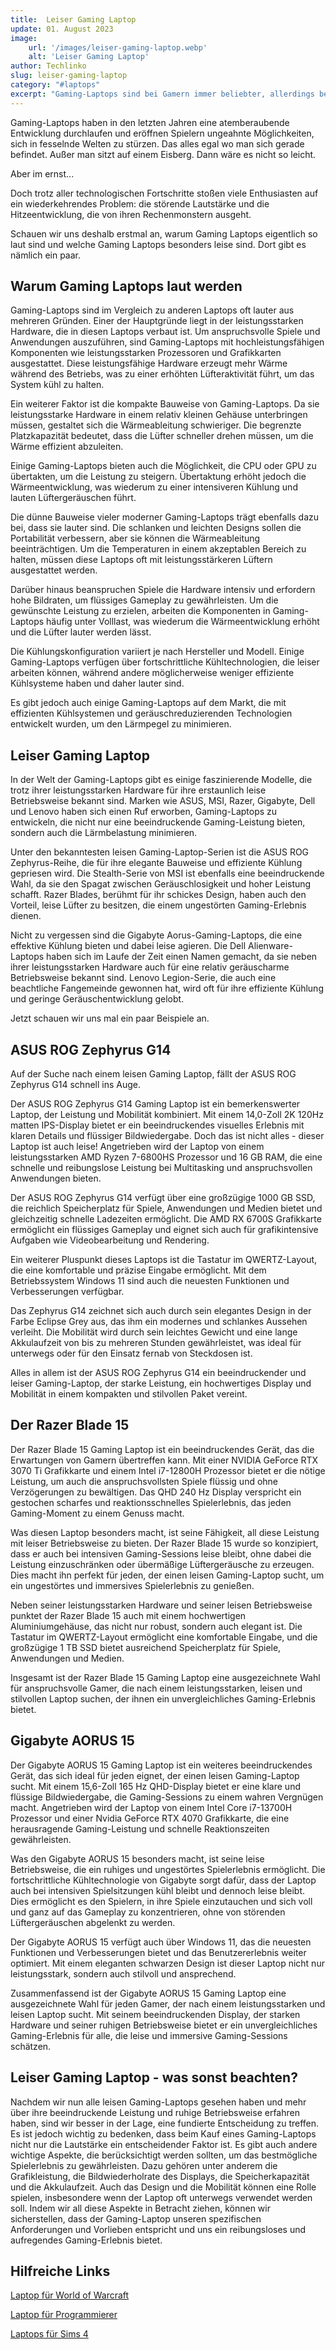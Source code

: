 ```yaml
---
title:  Leiser Gaming Laptop 
update: 01. August 2023
image:
    url: '/images/leiser-gaming-laptop.webp' 
    alt: 'Leiser Gaming Laptop'
author: Techlinko
slug: leiser-gaming-laptop
category: "#laptops"
excerpt: "Gaming-Laptops sind bei Gamern immer beliebter, allerdings berichten viele Nutzer von ein und demselben Problem: Die Lautstärke."
---
```


Gaming-Laptops haben in den letzten Jahren eine atemberaubende Entwicklung durchlaufen und eröffnen Spielern ungeahnte Möglichkeiten, sich in fesselnde Welten zu stürzen. Das alles egal wo man sich gerade befindet. Außer man sitzt auf einem Eisberg. Dann wäre es nicht so leicht.

Aber im ernst...

Doch trotz aller technologischen Fortschritte stoßen viele Enthusiasten auf ein wiederkehrendes Problem: die störende Lautstärke und die Hitzeentwicklung, die von ihren Rechenmonstern ausgeht.

Schauen wir uns deshalb erstmal an, warum Gaming Laptops eigentlich so laut sind und welche Gaming Laptops besonders leise sind. Dort gibt es nämlich ein paar.

## Warum Gaming Laptops laut werden

Gaming-Laptops sind im Vergleich zu anderen Laptops oft lauter aus mehreren Gründen. Einer der Hauptgründe liegt in der leistungsstarken Hardware, die in diesen Laptops verbaut ist. Um anspruchsvolle Spiele und Anwendungen auszuführen, sind Gaming-Laptops mit hochleistungsfähigen Komponenten wie leistungsstarken Prozessoren und Grafikkarten ausgestattet. Diese leistungsfähige Hardware erzeugt mehr Wärme während des Betriebs, was zu einer erhöhten Lüfteraktivität führt, um das System kühl zu halten.

Ein weiterer Faktor ist die kompakte Bauweise von Gaming-Laptops. Da sie leistungsstarke Hardware in einem relativ kleinen Gehäuse unterbringen müssen, gestaltet sich die Wärmeableitung schwieriger. Die begrenzte Platzkapazität bedeutet, dass die Lüfter schneller drehen müssen, um die Wärme effizient abzuleiten.

Einige Gaming-Laptops bieten auch die Möglichkeit, die CPU oder GPU zu übertakten, um die Leistung zu steigern. Übertaktung erhöht jedoch die Wärmeentwicklung, was wiederum zu einer intensiveren Kühlung und lauten Lüftergeräuschen führt.

Die dünne Bauweise vieler moderner Gaming-Laptops trägt ebenfalls dazu bei, dass sie lauter sind. Die schlanken und leichten Designs sollen die Portabilität verbessern, aber sie können die Wärmeableitung beeinträchtigen. Um die Temperaturen in einem akzeptablen Bereich zu halten, müssen diese Laptops oft mit leistungsstärkeren Lüftern ausgestattet werden.

Darüber hinaus beanspruchen Spiele die Hardware intensiv und erfordern hohe Bildraten, um flüssiges Gameplay zu gewährleisten. Um die gewünschte Leistung zu erzielen, arbeiten die Komponenten in Gaming-Laptops häufig unter Volllast, was wiederum die Wärmeentwicklung erhöht und die Lüfter lauter werden lässt.

Die Kühlungskonfiguration variiert je nach Hersteller und Modell. Einige Gaming-Laptops verfügen über fortschrittliche Kühltechnologien, die leiser arbeiten können, während andere möglicherweise weniger effiziente Kühlsysteme haben und daher lauter sind.

Es gibt jedoch auch einige Gaming-Laptops auf dem Markt, die mit effizienten Kühlsystemen und geräuschreduzierenden Technologien entwickelt wurden, um den Lärmpegel zu minimieren. 

## Leiser Gaming Laptop

In der Welt der Gaming-Laptops gibt es einige faszinierende Modelle, die trotz ihrer leistungsstarken Hardware für ihre erstaunlich leise Betriebsweise bekannt sind. Marken wie ASUS, MSI, Razer, Gigabyte, Dell und Lenovo haben sich einen Ruf erworben, Gaming-Laptops zu entwickeln, die nicht nur eine beeindruckende Gaming-Leistung bieten, sondern auch die Lärmbelastung minimieren.

Unter den bekanntesten leisen Gaming-Laptop-Serien ist die ASUS ROG Zephyrus-Reihe, die für ihre elegante Bauweise und effiziente Kühlung gepriesen wird. Die Stealth-Serie von MSI ist ebenfalls eine beeindruckende Wahl, da sie den Spagat zwischen Geräuschlosigkeit und hoher Leistung schafft. Razer Blades, berühmt für ihr schickes Design, haben auch den Vorteil, leise Lüfter zu besitzen, die einem ungestörten Gaming-Erlebnis dienen.

Nicht zu vergessen sind die Gigabyte Aorus-Gaming-Laptops, die eine effektive Kühlung bieten und dabei leise agieren. Die Dell Alienware-Laptops haben sich im Laufe der Zeit einen Namen gemacht, da sie neben ihrer leistungsstarken Hardware auch für eine relativ geräuscharme Betriebsweise bekannt sind. Lenovo Legion-Serie, die auch eine beachtliche Fangemeinde gewonnen hat, wird oft für ihre effiziente Kühlung und geringe Geräuschentwicklung gelobt.

Jetzt schauen wir uns mal ein paar Beispiele an.

## ASUS ROG Zephyrus G14

Auf der Suche nach einem leisen Gaming Laptop, fällt der ASUS ROG Zephyrus G14 schnell ins Auge.

Der ASUS ROG Zephyrus G14 Gaming Laptop ist ein bemerkenswerter Laptop, der Leistung und Mobilität kombiniert. Mit einem 14,0-Zoll 2K 120Hz matten IPS-Display bietet er ein beeindruckendes visuelles Erlebnis mit klaren Details und flüssiger Bildwiedergabe. Doch das ist nicht alles - dieser Laptop ist auch leise! Angetrieben wird der Laptop von einem leistungsstarken AMD Ryzen 7-6800HS Prozessor und 16 GB RAM, die eine schnelle und reibungslose Leistung bei Multitasking und anspruchsvollen Anwendungen bieten.

Der ASUS ROG Zephyrus G14 verfügt über eine großzügige 1000 GB SSD, die reichlich Speicherplatz für Spiele, Anwendungen und Medien bietet und gleichzeitig schnelle Ladezeiten ermöglicht. Die AMD RX 6700S Grafikkarte ermöglicht ein flüssiges Gameplay und eignet sich auch für grafikintensive Aufgaben wie Videobearbeitung und Rendering.

Ein weiterer Pluspunkt dieses Laptops ist die Tastatur im QWERTZ-Layout, die eine komfortable und präzise Eingabe ermöglicht. Mit dem Betriebssystem Windows 11 sind auch die neuesten Funktionen und Verbesserungen verfügbar.

Das Zephyrus G14 zeichnet sich auch durch sein elegantes Design in der Farbe Eclipse Grey aus, das ihm ein modernes und schlankes Aussehen verleiht. Die Mobilität wird durch sein leichtes Gewicht und eine lange Akkulaufzeit von bis zu mehreren Stunden gewährleistet, was ideal für unterwegs oder für den Einsatz fernab von Steckdosen ist.

Alles in allem ist der ASUS ROG Zephyrus G14 ein beeindruckender und leiser Gaming-Laptop, der starke Leistung, ein hochwertiges Display und Mobilität in einem kompakten und stilvollen Paket vereint.

## Der Razer Blade 15

Der Razer Blade 15 Gaming Laptop ist ein beeindruckendes Gerät, das die Erwartungen von Gamern übertreffen kann. Mit einer NVIDIA GeForce RTX 3070 Ti Grafikkarte und einem Intel i7-12800H Prozessor bietet er die nötige Leistung, um auch die anspruchsvollsten Spiele flüssig und ohne Verzögerungen zu bewältigen. Das QHD 240 Hz Display verspricht ein gestochen scharfes und reaktionsschnelles Spielerlebnis, das jeden Gaming-Moment zu einem Genuss macht.

Was diesen Laptop besonders macht, ist seine Fähigkeit, all diese Leistung mit leiser Betriebsweise zu bieten. Der Razer Blade 15 wurde so konzipiert, dass er auch bei intensiven Gaming-Sessions leise bleibt, ohne dabei die Leistung einzuschränken oder übermäßige Lüftergeräusche zu erzeugen. Dies macht ihn perfekt für jeden, der einen leisen Gaming-Laptop sucht, um ein ungestörtes und immersives Spielerlebnis zu genießen.

Neben seiner leistungsstarken Hardware und seiner leisen Betriebsweise punktet der Razer Blade 15 auch mit einem hochwertigen Aluminiumgehäuse, das nicht nur robust, sondern auch elegant ist. Die Tastatur im QWERTZ-Layout ermöglicht eine komfortable Eingabe, und die großzügige 1 TB SSD bietet ausreichend Speicherplatz für Spiele, Anwendungen und Medien.

Insgesamt ist der Razer Blade 15 Gaming Laptop eine ausgezeichnete Wahl für anspruchsvolle Gamer, die nach einem leistungsstarken, leisen und stilvollen Laptop suchen, der ihnen ein unvergleichliches Gaming-Erlebnis bietet.

## Gigabyte AORUS 15

Der Gigabyte AORUS 15 Gaming Laptop ist ein weiteres beeindruckendes Gerät, das sich ideal für jeden eignet, der einen leisen Gaming-Laptop sucht. Mit einem 15,6-Zoll 165 Hz QHD-Display bietet er eine klare und flüssige Bildwiedergabe, die Gaming-Sessions zu einem wahren Vergnügen macht. Angetrieben wird der Laptop von einem Intel Core i7-13700H Prozessor und einer Nvidia GeForce RTX 4070 Grafikkarte, die eine herausragende Gaming-Leistung und schnelle Reaktionszeiten gewährleisten.

Was den Gigabyte AORUS 15 besonders macht, ist seine leise Betriebsweise, die ein ruhiges und ungestörtes Spielerlebnis ermöglicht. Die fortschrittliche Kühltechnologie von Gigabyte sorgt dafür, dass der Laptop auch bei intensiven Spielsitzungen kühl bleibt und dennoch leise bleibt. Dies ermöglicht es den Spielern, in ihre Spiele einzutauchen und sich voll und ganz auf das Gameplay zu konzentrieren, ohne von störenden Lüftergeräuschen abgelenkt zu werden.

Der Gigabyte AORUS 15 verfügt auch über Windows 11, das die neuesten Funktionen und Verbesserungen bietet und das Benutzererlebnis weiter optimiert. Mit einem eleganten schwarzen Design ist dieser Laptop nicht nur leistungsstark, sondern auch stilvoll und ansprechend.

Zusammenfassend ist der Gigabyte AORUS 15 Gaming Laptop eine ausgezeichnete Wahl für jeden Gamer, der nach einem leistungsstarken und leisen Laptop sucht. Mit seinem beeindruckenden Display, der starken Hardware und seiner ruhigen Betriebsweise bietet er ein unvergleichliches Gaming-Erlebnis für alle, die leise und immersive Gaming-Sessions schätzen.

## Leiser Gaming Laptop - was sonst beachten?

Nachdem wir nun alle leisen Gaming-Laptops gesehen haben und mehr über ihre beeindruckende Leistung und ruhige Betriebsweise erfahren haben, sind wir besser in der Lage, eine fundierte Entscheidung zu treffen. Es ist jedoch wichtig zu bedenken, dass beim Kauf eines Gaming-Laptops nicht nur die Lautstärke ein entscheidender Faktor ist. Es gibt auch andere wichtige Aspekte, die berücksichtigt werden sollten, um das bestmögliche Spielerlebnis zu gewährleisten. Dazu gehören unter anderem die Grafikleistung, die Bildwiederholrate des Displays, die Speicherkapazität und die Akkulaufzeit. Auch das Design und die Mobilität können eine Rolle spielen, insbesondere wenn der Laptop oft unterwegs verwendet werden soll. Indem wir all diese Aspekte in Betracht ziehen, können wir sicherstellen, dass der Gaming-Laptop unseren spezifischen Anforderungen und Vorlieben entspricht und uns ein reibungsloses und aufregendes Gaming-Erlebnis bietet.


## Hilfreiche Links

[Laptop für World of Warcraft](/geeigneter-laptop-wow)

[Laptop für Programmierer](/laptop-programmierer)

[Laptops für Sims 4](/laptops-fuer-sims-4)